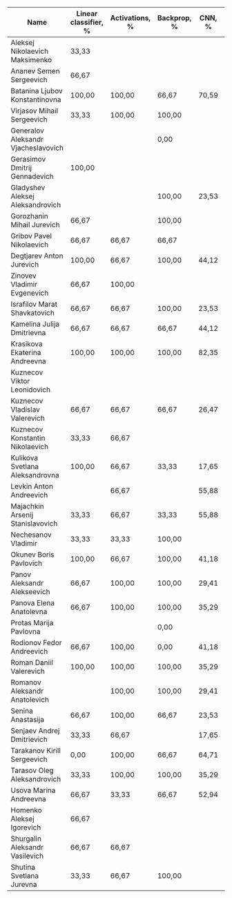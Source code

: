 | Name                                | Linear classifier, % | Activations, % | Backprop, % | CNN, % | RNN, % | Avg (all) | Avg (participated) |
|-------------------------------------|----------------------|----------------|-------------|--------|--------|-----------|--------------------|
| Aleksej Nikolaevich Maksimenko      | 33,33                |                |             |        |        | 6,67      | 33,33              |
| Ananev Semen Sergeevich             | 66,67                |                |             |        |        | 13,33     | 66,67              |
| Batanina Ljubov Konstantinovna      | 100,00               | 100,00         | 66,67       | 70,59  | 100,00 | 87,45     | 87,45              |
| Virjasov Mihail Sergeevich          | 33,33                | 100,00         | 100,00      |        | 100,00 | 66,67     | 83,33              |
| Generalov Aleksandr Vjacheslavovich |                      |                | 0,00        |        |        | 0,00      | 0,00               |
| Gerasimov Dmitrij Gennadevich       | 100,00               |                |             |        |        | 20,00     | 100,00             |
| Gladyshev Aleksej Aleksandrovich    |                      |                | 100,00      | 23,53  | 100,00 | 44,71     | 74,51              |
| Gorozhanin Mihail Jurevich          | 66,67                |                | 100,00      |        |        | 33,33     | 83,33              |
| Gribov Pavel Nikolaevich            | 66,67                | 66,67          | 66,67       |        | 100,00 | 60,00     | 75,00              |
| Degtjarev Anton Jurevich            | 100,00               | 66,67          | 100,00      | 44,12  | 81,82  | 78,52     | 78,52              |
| Zinovev Vladimir Evgenevich         | 66,67                | 100,00         |             |        | 100,00 | 53,33     | 88,89              |
| Israfilov Marat Shavkatovich        | 66,67                | 66,67          | 100,00      | 23,53  | 81,82  | 67,74     | 67,74              |
| Kamelina Julija Dmitrievna          | 66,67                | 66,67          | 66,67       | 44,12  | 90,91  | 67,01     | 67,01              |
| Krasikova Ekaterina Andreevna       | 100,00               | 100,00         | 100,00      | 82,35  | 100,00 | 96,47     | 96,47              |
| Kuznecov Viktor Leonidovich         |                      |                |             |        | 36,36  | 7,27      | 36,36              |
| Kuznecov Vladislav Valerevich       | 66,67                | 66,67          | 66,67       | 26,47  | 100,00 | 65,29     | 65,29              |
| Kuznecov Konstantin Nikolaevich     | 33,33                | 66,67          |             |        |        | 20,00     | 50,00              |
| Kulikova Svetlana Aleksandrovna     | 100,00               | 66,67          | 33,33       | 17,65  |        | 43,53     | 54,41              |
| Levkin Anton Andreevich             |                      | 66,67          |             | 55,88  |        | 24,51     | 61,27              |
| Majachkin Arsenij Stanislavovich    | 33,33                | 66,67          | 33,33       | 55,88  | 100,00 | 57,84     | 57,84              |
| Nechesanov Vladimir                 | 33,33                | 33,33          | 100,00      |        |        | 33,33     | 55,56              |
| Okunev Boris Pavlovich              | 100,00               | 66,67          | 100,00      | 41,18  | 100,00 | 81,57     | 81,57              |
| Panov Aleksandr Alekseevich         | 66,67                | 100,00         | 100,00      | 29,41  | 90,91  | 77,40     | 77,40              |
| Panova Elena Anatolevna             | 66,67                | 100,00         | 100,00      | 35,29  | 100,00 | 80,39     | 80,39              |
| Protas Marija Pavlovna              |                      |                | 0,00        |        | 36,36  | 7,27      | 18,18              |
| Rodionov Fedor Andreevich           | 66,67                | 100,00         | 0,00        | 41,18  | 81,82  | 57,93     | 57,93              |
| Roman Daniil Valerevich             | 100,00               | 100,00         | 100,00      | 35,29  | 100,00 | 87,06     | 87,06              |
| Romanov Aleksandr Anatolevich       |                      | 100,00         | 100,00      | 29,41  | 100,00 | 65,88     | 82,35              |
| Senina Anastasija                   | 66,67                | 100,00         | 66,67       | 23,53  | 100,00 | 71,37     | 71,37              |
| Senjaev Andrej Dmitrievich          | 33,33                | 66,67          |             | 17,65  | 81,82  | 39,89     | 49,87              |
| Tarakanov Kirill Sergeevich         | 0,00                 | 100,00         | 66,67       | 64,71  | 100,00 | 66,27     | 66,27              |
| Tarasov Oleg Aleksandrovich         | 33,33                | 100,00         | 100,00      | 35,29  | 72,73  | 68,27     | 68,27              |
| Usova Marina Andreevna              | 66,67                | 33,33          | 66,67       | 52,94  | 90,91  | 62,10     | 62,10              |
| Homenko Aleksej Igorevich           | 66,67                |                |             |        |        | 13,33     | 66,67              |
| Shurgalin Aleksandr Vasilevich      | 66,67                | 66,67          |             |        | 90,91  | 44,85     | 74,75              |
| Shutina Svetlana Jurevna            | 33,33                | 66,67          | 100,00      |        | 81,82  | 56,36     | 70,45              |
